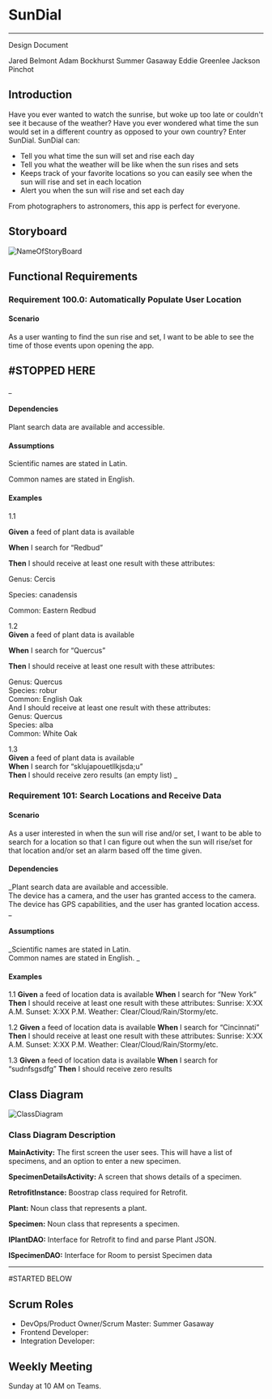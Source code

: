# SunDial
---

Design Document

Jared Belmont
Adam Bockhurst
Summer Gasaway
Eddie Greenlee
Jackson Pinchot

## Introduction
Have you ever wanted to watch the sunrise, but woke up too late or couldn't see it because of the weather? Have you ever wondered
what time the sun would set in a different country as opposed to your own country? Enter SunDial. SunDial can:

- Tell you what time the sun will set and rise each day
- Tell you what the weather will be like when the sun rises and sets
- Keeps track of your favorite locations so you can easily see when the sun will rise and set
in each location
- Alert you when the sun will rise and set each day

From photographers to astronomers, this app is perfect for everyone.

## Storyboard
![NameOfStoryBoard](LinkToImage)

## Functional Requirements

### Requirement 100.0: Automatically Populate User Location

#### Scenario

As a user wanting to find the sun rise and set, I want to be able to see the time of those events upon opening the app.

#STOPPED HERE
---
_
#### Dependencies

Plant search data are available and accessible.  

#### Assumptions

Scientific names are stated in Latin.  

Common names are stated in English.  

#### Examples
1.1  

**Given** a feed of plant data is available  

**When**  I search for “Redbud”  

**Then** I should receive at least one result with these attributes:  

Genus: Cercis  

Species: canadensis  

Common: Eastern Redbud  


1.2  
**Given** a feed of plant data is available  

**When** I search for “Quercus”  

**Then** I should receive at least one result with these attributes:   

Genus: Quercus  
Species: robur  
Common: English Oak  
And I should receive at least one result with these attributes:  
Genus: Quercus  
Species: alba  
Common: White Oak  

1.3  
**Given** a feed of plant data is available  
**When** I search for “sklujapouetllkjsda;u”  
**Then** I should receive zero results (an empty list) _ 


### Requirement 101: Search Locations and Receive Data

#### Scenario

As a user interested in when the sun will rise and/or set, I want to be able to search for a location so that I can figure out when the sun will rise/set for that location and/or set an alarm based off the time given.

#### Dependencies
_Plant search data are available and accessible.  
The device has a camera, and the user has granted access to the camera.  
The device has GPS capabilities, and the user has granted location access.  _

#### Assumptions  
_Scientific names are stated in Latin.  
Common names are stated in English. _ 

#### Examples  

1.1
**Given** a feed of location data is available
**When** I search for “New York”
**Then** I should receive at least one result with these attributes:
        Sunrise: X:XX A.M.
        Sunset: X:XX P.M.
        Weather: Clear/Cloud/Rain/Stormy/etc.

1.2
**Given** a feed of location data is available
**When** I search for “Cincinnati”
**Then** I should receive at least one result with these attributes:
        Sunrise: X:XX A.M.
        Sunset: X:XX P.M.
        Weather: Clear/Cloud/Rain/Stormy/etc.

1.3
**Given** a feed of location data is available
**When** I search for “sudnfsgsdfg”
**Then** I should receive zero results


## Class Diagram

![ClassDiagram](LinkToClassDiagramImage)

### Class Diagram Description


**MainActivity:**  The first screen the user sees.  This will have a list of specimens, and an option to enter a new specimen.  

**SpecimenDetailsActivity:**  A screen that shows details of a specimen.  

**RetrofitInstance:** Boostrap class required for Retrofit.  

**Plant:** Noun class that represents a plant.  

**Specimen:** Noun class that represents a specimen.  

**IPlantDAO:** Interface for Retrofit to find and parse Plant JSON.  

**ISpecimenDAO:** Interface for Room to persist Specimen data  

---

#STARTED BELOW

## Scrum Roles

- DevOps/Product Owner/Scrum Master: Summer Gasaway  
- Frontend Developer:  
- Integration Developer:  

## Weekly Meeting

Sunday at 10 AM on Teams.
